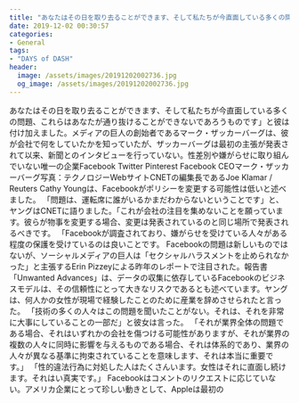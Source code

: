 ```yaml
---
title: "あなたはその日を取り去ることができます、そして私たちが今直面している多くの問題、これらはあなたが通り抜けることができないであろうものです」と彼は付け加えました。"
date: 2019-12-02 00:30:57
categories:
- General
tags:
- "DAYS of DASH"
header:
  image: /assets/images/20191202002736.jpg
  og_image: /assets/images/20191202002736.jpg
---
```


あなたはその日を取り去ることができます、そして私たちが今直面している多くの問題、これらはあなたが通り抜けることができないであろうものです」と彼は付け加えました。メディアの巨人の創始者であるマーク・ザッカーバーグは、彼が会社で何をしていたかを知っていたが、ザッカーバーグは最初の主張が発表されて以来、新聞とのインタビューを行っていない。性差別や嫌がらせに取り組んでいない唯一の企業Facebook Twitter Pinterest Facebook CEOマーク・ザッカーバーグ写真：テクノロジーWebサイトCNETの編集長であるJoe Klamar / Reuters Cathy Youngは、Facebookがポリシーを変更する可能性は低いと述べました。 「問題は、運転席に誰がいるかまだわからないということです」と、ヤングはCNETに語りました。「これが会社の注目を集めないことを願っています。彼らが物事を変更する場合、変更は発表されているのと同じ場所で発表されるべきです。 「Facebookが調査されており、嫌がらせを受けている人々がある程度の保護を受けているのは良いことです。 Facebookの問題は新しいものではないが、ソーシャルメディアの巨人は「セクシャルハラスメントを止められなかった」と主張するErin Pizzeyによる昨年のレポートで注目された。報告書「Unwanted Advances」は、データの収集に依存しているFacebookのビジネスモデルは、その信頼性にとって大きなリスクであるとも述べています。ヤングは、何人かの女性が現場で経験したことのために産業を辞めさせられたと言った。 「技術の多くの人々はこの問題を聞いたことがない。それは、それを非常に大事にしていることの一部だ」と彼女は言った。 「それが業界全体の問題である場合、それはいずれかの会社を傷つける可能性がありますが、それが業界の複数の人々に同時に影響を与えるものである場合、それは体系的であり、業界の人々が異なる基準に拘束されていることを意味します、それは本当に重要です。」 「性的違法行為に対処した人はたくさんいます。女性はそれに直面し続けます。それはい真実です。」 Facebookはコメントのリクエストに応じていない。アメリカ企業にとって珍しい動きとして、Appleは最初の

